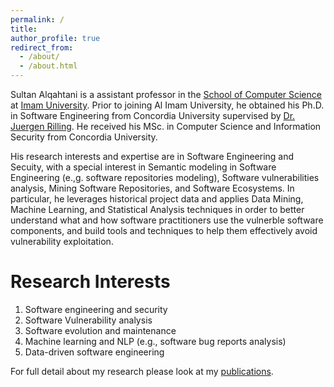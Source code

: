 ```yaml
---
permalink: /
title: 
author_profile: true
redirect_from: 
  - /about/
  - /about.html
---
```





Sultan Alqahtani is a  assistant professor in the [School of Computer Science](https://units.imamu.edu.sa/colleges/en/ComputerAndInformation/Pages/default.aspx) at [Imam University](https://imamu.edu.sa/Pages/default.aspx). Prior to joining Al Imam University, he obtained his Ph.D. in Software Engineering from Concordia University supervised by [Dr. Juergen Rilling](https://sites.google.com/view/juergenrilling/home). He received his MSc. in Computer Science and Information Security from Concordia University.

His research interests and expertise are in Software Engineering and Secuity, with a special interest in Semantic modeling in Software Engineering (e.,g. software repositories modeling), Software vulnerabilities analysis, Mining Software Repositories, and Software Ecosystems. In particular, he leverages historical project data and applies Data Mining, Machine Learning, and Statistical Analysis techniques in order to better understand what and how software practitioners use the vulnerble software components, and build tools and techniques to help them effectively avoid vulnerability exploitation.

Research Interests
======
1. Software engineering and security
1. Software Vulnerability analysis 
1. Software evolution and maintenance
1. Machine learning and NLP (e.g., software bug reports analysis)
1. Data-driven software engineering



For full detail about my research please look at my [publications](publications/).



